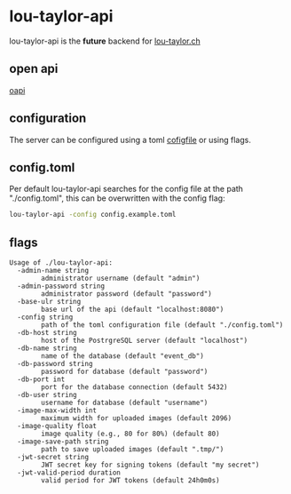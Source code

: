 # lou-taylor-api

lou-taylor-api is the **future** backend for [lou-taylor.ch](http://lou-taylor.ch)


## open api

[oapi](./.openapi/README.md)

## configuration

The server can be configured using a toml [cofigfile](./config.example.toml) or 
using flags.


## config.toml

Per default lou-taylor-api searches for the config file at the path "./config.toml",
this can be overwritten with the config flag:

```sh
lou-taylor-api -config config.example.toml  
```

## flags

```
Usage of ./lou-taylor-api:
  -admin-name string
        administrator username (default "admin")
  -admin-password string
        administrator password (default "password")
  -base-ulr string
        base url of the api (default "localhost:8080")
  -config string
        path of the toml configuration file (default "./config.toml")
  -db-host string
        host of the PostrgreSQL server (default "localhost")
  -db-name string
        name of the database (default "event_db")
  -db-password string
        password for database (default "password")
  -db-port int
        port for the database connection (default 5432)
  -db-user string
        username for database (default "username")
  -image-max-width int
        maximum width for uploaded images (default 2096)
  -image-quality float
        image quality (e.g., 80 for 80%) (default 80)
  -image-save-path string
        path to save uploaded images (default ".tmp/")
  -jwt-secret string
        JWT secret key for signing tokens (default "my secret")
  -jwt-valid-period duration
        valid period for JWT tokens (default 24h0m0s)
```
